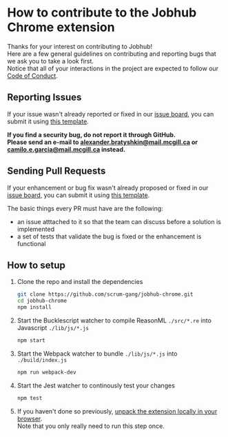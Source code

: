 # How to contribute to the Jobhub Chrome extension

Thanks for your interest on contributing to Jobhub!  
Here are a few general guidelines on contributing and reporting bugs that we ask you to take a look first.  
Notice that all of your interactions in the project are expected to follow our [Code of Conduct](CODE_OF_CONDUCT.md).

## Reporting Issues

If your issue wasn't already reported or fixed in our [issue board](https://github.com/scrum-gang/jobhub-chrome/issues), you can submit it using [this template](ISSUE_TEMPLATE.md).


**If you find a security bug, do not report it through GitHub.  
Please send an
e-mail to [alexander.bratyshkin@mail.mcgill.ca](mailto:alexander.bratyshkin@mail.mcgill.ca) or [camilo.e.garcia@mail.mcgill.ca](mailto:camilo.e.garcia@mail.mcgill.ca)
instead.**

## Sending Pull Requests

If your enhancement or bug fix wasn't already proposed or fixed in our [issue board](https://github.com/scrum-gang/jobhub-chrome/issues), you can submit it using [this template](PULL_REQUEST_TEMPLATE.md).

The basic things every PR must have are the following:
- an issue atttached to it so that the team can discuss before a solution is implemented
- a set of tests that validate the bug is fixed or the enhancement is functional

## How to setup
1. Clone the repo and install the dependencies
    ```bash
    git clone https://github.com/scrum-gang/jobhub-chrome.git
    cd jobhub-chrome
    npm install
    ```

2. Start the Bucklescript watcher to compile ReasonML `./src/*.re` into Javascript `./lib/js/*.js`
    ```bash
    npm start
    ```

3. Start the Webpack watcher to bundle `./lib/js/*.js` into `./build/index.js`
    ```bash
    npm run webpack-dev
    ```

4. Start the Jest watcher to continously test your changes
    ```bash
    npm test
    ```
5. If you haven't done so previously, [unpack the extension locally in your browser](https://developer.chrome.com/extensions/getstarted#manifest).  
   Note that you only really need to run this step once.
